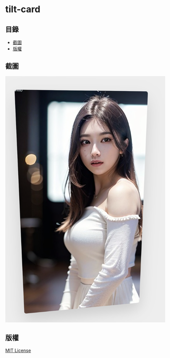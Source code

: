 # tilt-card

## 目錄

- [截圖](#截圖)
- [版權](#版權)

## 截圖
![](/readme/cover.png)

## 版權

[MIT License](/LICENSE)